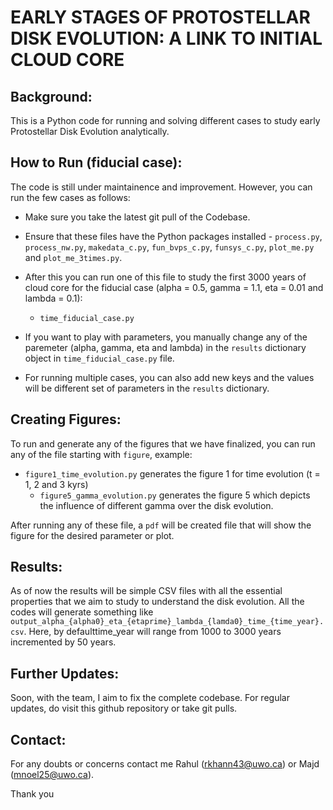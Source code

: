 # EARLY STAGES OF PROTOSTELLAR DISK EVOLUTION: A LINK TO INITIAL CLOUD CORE

## Background:
This is a Python code for running and solving different cases to study early Protostellar Disk Evolution analytically.

## How to Run (fiducial case):
The code is still under maintainence and improvement. However, you can run the few cases as follows:
-   Make sure you take the latest git pull of the Codebase.
-   Ensure that these files have the Python packages installed - `process.py`, `process_nw.py`, `makedata_c.py`, `fun_bvps_c.py`, `funsys_c.py`,  `plot_me.py` and `plot_me_3times.py`.

-   After this you can run one of this file to study the first 3000 years of cloud core for the fiducial case (alpha = 0.5, gamma = 1.1, eta = 0.01 and lambda = 0.1):
    - `time_fiducial_case.py`

- If you want to play with parameters, you manually change any of the paremeter (alpha, gamma, eta and lambda) in the `results` dictionary object in `time_fiducial_case.py` file.

- For running multiple cases, you can also add new keys and the values will be different set of parameters in the `results` dictionary.

## Creating Figures:
To run and generate any of the figures that we have finalized, you can run any of the file starting with `figure`, example:
- `figure1_time_evolution.py` generates the figure 1 for time evolution (t = 1, 2 and 3 kyrs)
    - `figure5_gamma_evolution.py` generates the figure 5 which depicts the influence of different gamma over the disk evolution.

After running any of these file, a `pdf` will be created file that will show the figure for the desired parameter or plot.


## Results:
As of now the results will be simple CSV files with all the essential properties that we aim to study to understand the disk evolution. All the codes will generate something like `output_alpha_{alpha0}_eta_{etaprime}_lambda_{lamda0}_time_{time_year}.csv`. Here, by defaulttime_year will range from 1000 to 3000 years incremented by 50 years.

## Further Updates:
Soon, with the team, I aim to fix the complete codebase. For regular updates, do visit this github repository or take git pulls.

## Contact:
For any doubts or concerns contact me Rahul (rkhann43@uwo.ca) or Majd (mnoel25@uwo.ca).

Thank you

